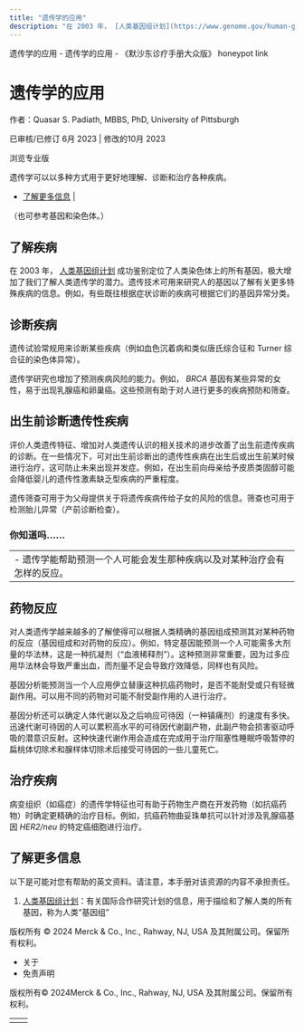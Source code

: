 ```yaml
---
title: "遗传学的应用"
description: "在 2003 年， [人类基因组计划](https://www.genome.gov/human-genome-project) 成功鉴别定位了人类染色体上的所有基因，极大增加了我们了解人类遗传学的潜力。遗传技术可用来研究人的基因以了解有关更多特殊疾病的信息。例如，有些既往根据症状诊断的疾病可根据它们的基因异常分类。"
---
```


﻿遗传学的应用 \- 遗传学的应用 \- 《默沙东诊疗手册大众版》 honeypot link

# 遗传学的应用

作者：Quasar S. Padiath, MBBS, PhD, University of Pittsburgh

已审核/已修订 6月 2023 \| 修改的10月 2023

浏览专业版

遗传学可以以多种方式用于更好地理解、诊断和治疗各种疾病。

- [了解更多信息](#了解更多信息_v45103511_zh) \|

（也可参考基因和染色体。）

## 了解疾病

在 2003 年， [人类基因组计划](https://www.genome.gov/human-genome-project) 成功鉴别定位了人类染色体上的所有基因，极大增加了我们了解人类遗传学的潜力。遗传技术可用来研究人的基因以了解有关更多特殊疾病的信息。例如，有些既往根据症状诊断的疾病可根据它们的基因异常分类。

## 诊断疾病

遗传试验常规用来诊断某些疾病（例如血色沉着病和类似唐氏综合征和 Turner 综合征的染色体异常）。

遗传学研究也增加了预测疾病风险的能力。例如， _BRCA_ 基因有某些异常的女性，易于出现乳腺癌和卵巢癌。这些预测有助于对人进行更多的疾病预防和筛查。

## 出生前诊断遗传性疾病

评价人类遗传特征、增加对人类遗传认识的相关技术的进步改善了出生前遗传疾病的诊断。在一些情况下，可对出生前诊断出的遗传性疾病在出生后或出生前某时候进行治疗，这可防止未来出现并发症。例如，在出生前向母亲给予皮质类固醇可能会降低婴儿的遗传性激素缺乏型疾病的严重程度。

遗传筛查可用于为父母提供关于将遗传疾病传给子女的风险的信息。筛查也可用于检测胎儿异常（产前诊断检查）。

### 你知道吗……

|     |
| --- |
| - 遗传学能帮助预测一个人可能会发生那种疾病以及对某种治疗会有怎样的反应。 |

## 药物反应

对人类遗传学越来越多的了解使得可以根据人类精确的基因组成预测其对某种药物的反应（基因组成和对药物的反应）。例如，特定基因能预测一个人可能需多大剂量的华法林，这是一种抗凝剂（“血液稀释剂”）。这种预测非常重要，因为过多应用华法林会导致严重出血，而剂量不足会导致疗效降低，同样也有风险。

基因分析能预测当一个人应用伊立替康这种抗癌药物时，是否不能耐受或只有轻微副作用。可以用不同的药物对可能不耐受副作用的人进行治疗。

基因分析还可以确定人体代谢以及之后响应可待因（一种镇痛剂）的速度有多快。迅速代谢可待因的人可以累积高水平的可待因代谢副产物，此副产物会损害驱动呼吸的潜意识反射。这种快速代谢作用会造成在完成用于治疗阻塞性睡眠呼吸暂停的扁桃体切除术和腺样体切除术后接受可待因的一些儿童死亡。

## 治疗疾病

病变组织（如癌症）的遗传学特征也可有助于药物生产商在开发药物（如抗癌药物）时确定更精确的治疗目标。例如，抗癌药物曲妥珠单抗可以针对涉及乳腺癌基因 _HER2/neu_ 的特定癌细胞进行治疗。

## 了解更多信息

以下是可能对您有帮助的英文资料。请注意，本手册对该资源的内容不承担责任。

1. [人类基因组计划](https://www.genome.gov/human-genome-project)：有关国际合作研究计划的信息，用于描绘和了解人类的所有基因，称为人类“基因组”




版权所有 © 2024
Merck & Co., Inc., Rahway, NJ, USA 及其附属公司。保留所有权利。

- 关于
- 免责声明

版权所有© 2024Merck & Co., Inc., Rahway, NJ, USA 及其附属公司。保留所有权利。

|     |     |
| --- | --- |
|  |  |